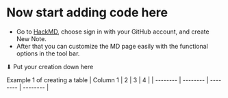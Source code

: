 # Now start adding code here
- Go to [HackMD](https://hackmd.io/), choose sign in with your GitHub account, and create New Note.
- After that you can customize the MD page easily with the functional options in the tool bar.

⬇ Put your creation down here

Example 1 of creating a table
| Column 1 | 2 | 3 | 4 | 
| -------- | -------- | -------- | -------- |
